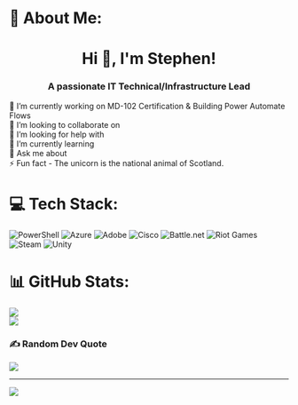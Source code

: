# 💫 About Me: <h1 align="center">Hi 👋, I'm Stephen!</h1>
<h3 align="center">A passionate IT Technical/Infrastructure Lead</h3>
🔭 I’m currently working on MD-102 Certification & Building Power Automate Flows<br>👯 I’m looking to collaborate on<br>🤝 I’m looking for help with<br>🌱 I’m currently learning<br>💬 Ask me about<br>⚡ Fun fact - The unicorn is the national animal of Scotland.




# 💻 Tech Stack:
![PowerShell](https://img.shields.io/badge/PowerShell-%235391FE.svg?style=plastic&logo=powershell&logoColor=white) ![Azure](https://img.shields.io/badge/azure-%230072C6.svg?style=plastic&logo=microsoftazure&logoColor=white) ![Adobe](https://img.shields.io/badge/adobe-%23FF0000.svg?style=plastic&logo=adobe&logoColor=white) ![Cisco](https://img.shields.io/badge/cisco-%23049fd9.svg?style=plastic&logo=cisco&logoColor=black) ![Battle.net](https://img.shields.io/badge/battle.net-%2300AEFF.svg?style=plastic&logo=battle.net&logoColor=white) ![Riot Games](https://img.shields.io/badge/riotgames-D32936.svg?style=plastic&logo=riotgames&logoColor=white) ![Steam](https://img.shields.io/badge/steam-%23000000.svg?style=plastic&logo=steam&logoColor=white) ![Unity](https://img.shields.io/badge/unity-%23000000.svg?style=plastic&logo=unity&logoColor=white)
# 📊 GitHub Stats:
![](https://github-readme-stats.vercel.app/api?username=sneakysockz&theme=neon&hide_border=false&include_all_commits=false&count_private=false)<br/>
![](https://nirzak-streak-stats.vercel.app/?user=sneakysockz&theme=neon&hide_border=false)<br/>


### ✍️ Random Dev Quote
![](https://quotes-github-readme.vercel.app/api?type=horizontal&theme=radical)

---
[![](https://visitcount.itsvg.in/api?id=sneakysockz&icon=0&color=0)](https://visitcount.itsvg.in)

<!-- Proudly created with GPRM ( https://gprm.itsvg.in ) -->
